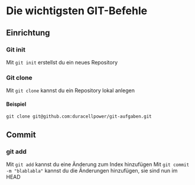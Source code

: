 # Die wichtigsten GIT-Befehle

## Einrichtung

### Git init

Mit `git init` erstellst du ein neues Repository

### Git clone

Mit `git clone` kannst du ein Repository lokal anlegen

#### Beispiel

```
git clone git@github.com:duracellpower/git-aufgaben.git
```

## Commit

### git add

Mit `git add` kannst du eine Änderung zum Index hinzufügen
Mit `git commit -m "blablabla"` kannst du die Änderungen hinzufügen, sie sind nun im HEAD

